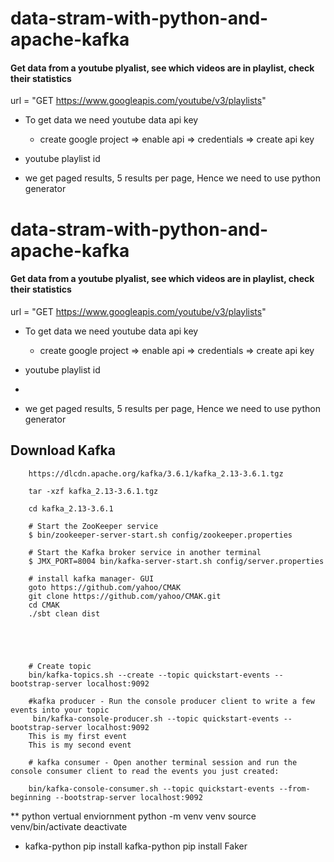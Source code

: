 # data-stram-with-python-and-apache-kafka

#### Get data from a youtube plyalist, see which videos are in playlist, check their statistics

url = "GET https://www.googleapis.com/youtube/v3/playlists"

* To get data we need youtube data api key
    * create google project => enable api => credentials => create api key

* youtube playlist id

- we get paged results, 5 results per page, Hence we need to use python generator



# data-stram-with-python-and-apache-kafka

#### Get data from a youtube plyalist, see which videos are in playlist, check their statistics

url = "GET https://www.googleapis.com/youtube/v3/playlists"

* To get data we need youtube data api key
    * create google project => enable api => credentials => create api key

* youtube playlist id
*

- we get paged results, 5 results per page, Hence we need to use python generator

## Download Kafka
```
    https://dlcdn.apache.org/kafka/3.6.1/kafka_2.13-3.6.1.tgz

    tar -xzf kafka_2.13-3.6.1.tgz

    cd kafka_2.13-3.6.1

    # Start the ZooKeeper service
    $ bin/zookeeper-server-start.sh config/zookeeper.properties

    # Start the Kafka broker service in another terminal
    $ JMX_PORT=8004 bin/kafka-server-start.sh config/server.properties

    # install kafka manager- GUI
    goto https://github.com/yahoo/CMAK
    git clone https://github.com/yahoo/CMAK.git
    cd CMAK
    ./sbt clean dist





    # Create topic
    bin/kafka-topics.sh --create --topic quickstart-events --bootstrap-server localhost:9092

    #kafka producer - Run the console producer client to write a few events into your topic
     bin/kafka-console-producer.sh --topic quickstart-events --bootstrap-server localhost:9092
    This is my first event
    This is my second event

    # kafka consumer - Open another terminal session and run the console consumer client to read the events you just created:

    bin/kafka-console-consumer.sh --topic quickstart-events --from-beginning --bootstrap-server localhost:9092

```


** python vertual enviornment
python -m venv venv
source venv/bin/activate
deactivate

* kafka-python
pip install kafka-python
pip install Faker
#

